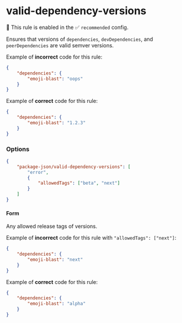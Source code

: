 # valid-dependency-versions

💼 This rule is enabled in the ✅ `recommended` config.

<!-- end auto-generated rule header -->

Ensures that versions of `dependencies`, `devDependencies`, and `peerDependencies` are valid semver versions.

Example of **incorrect** code for this rule:

```json
{
	"dependencies": {
		"emoji-blast": "oops"
	}
}
```

Example of **correct** code for this rule:

```json
{
	"dependencies": {
		"emoji-blast": "1.2.3"
	}
}
```

### Options

```json
{
	"package-json/valid-dependency-versions": [
		"error",
		{
			"allowedTags": ["beta", "next"]
		}
	]
}
```

#### Form

Any allowed release tags of versions.

Example of **incorrect** code for this rule with `"allowedTags": ["next"]`:

```json
{
	"dependencies": {
		"emoji-blast": "next"
	}
}
```

Example of **correct** code for this rule:

```json
{
	"dependencies": {
		"emoji-blast": "alpha"
	}
}
```

